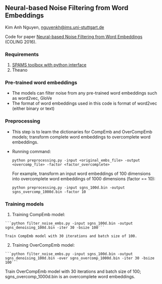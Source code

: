 ## Neural-based Noise Filtering from Word Embeddings
Kim Anh Nguyen, nguyenkh@ims.uni-stuttgart.de

Code for paper [Neural-based Noise Filtering from Word Embeddings](http://www.ims.uni-stuttgart.de/institut/mitarbeiter/anhnk/papers/coling2016/denoising-embeddings.pdf) (COLING 2016).

### Requirements
  1. [SPAMS toolbox with python interface](http://spams-devel.gforge.inria.fr)
  2. Theano
  
### Pre-trained word embeddings
  - The models can filter noise from any pre-trained word embeddings such as word2vec, GloVe
  - The format of word embeddings used in this code is format of word2vec (either binary or text)
  
### Preprocessing
  - This step is to learn the dictionaries for CompEmb and OverCompEmb models; transform complete word embeddings to overcomplete word embeddings.
  - Running command:
  
    ```python preprocessing.py -input <original_embs_file> -output <overcomp_file> -factor <factor_overcomplete>```
    
    For example, transform an input word embeddings of 100 dimensions into overcomplete word embeddings of 1000 dimensions (factor == 10):
  
    ```python preprocessing.py -input sgns_100d.bin -output sgns_overcomp_1000d.bin -factor 10```
    
### Training models
  1. Training CompEmb model:
  
    ```python filter_noise_embs.py -input sgns_100d.bin -output sgns_denoising_100d.bin -iter 30 -bsize 100```
    
    Train CompEmb model with 30 iterations and batch size of 100.
  
  2. Training OverCompEmb model:
  
    ```python filter_noise_embs.py -input sgns_100d.bin -output sgns_denoising_100d.bin -over sgns_overcomp_1000d.bin -iter 30 -bsize 100```

  Train OverCompEmb model with 30 iterations and batch size of 100; sgns_overcomp_1000d.bin is an overcomplete word embeddings.
